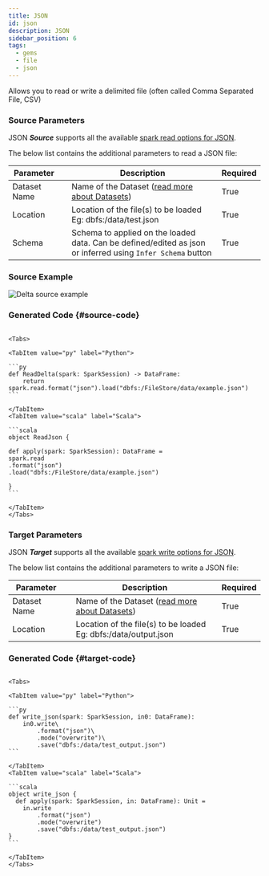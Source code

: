 ```yaml
---
title: JSON
id: json
description: JSON
sidebar_position: 6
tags:
  - gems
  - file
  - json
---
```



Allows you to read or write a delimited file (often called Comma Separated File, CSV)

### Source Parameters

JSON **_Source_** supports all the available [spark read options for JSON](https://spark.apache.org/docs/latest/sql-data-sources-json.html).

The below list contains the additional parameters to read a JSON file:

| Parameter    |     | Description                                                                                                 | Required |
| ------------ | :-- | ----------------------------------------------------------------------------------------------------------- | -------- |
| Dataset Name |     | Name of the Dataset ([read more about Datasets](./../../../../core-concepts/dataset/))                      | True     |
| Location     |     | Location of the file(s) to be loaded <br/> Eg: dbfs:/data/test.json                                          | True     |
| Schema       |     | Schema to applied on the loaded data. Can be defined/edited as json or inferred using `Infer Schema` button | True     |


### Source Example

![Delta source example](./img/json/json_source.gif)

### Generated Code {#source-code}

````mdx-code-block

<Tabs>

<TabItem value="py" label="Python">

```py
def ReadDelta(spark: SparkSession) -> DataFrame:
    return spark.read.format("json").load("dbfs:/FileStore/data/example.json")
```

</TabItem>
<TabItem value="scala" label="Scala">

```scala
object ReadJson {

def apply(spark: SparkSession): DataFrame =
spark.read
.format("json")
.load("dbfs:/FileStore/data/example.json")

}
```

</TabItem>
</Tabs>

````




### Target Parameters

JSON **_Target_** supports all the available [spark write options for JSON](https://spark.apache.org/docs/latest/sql-data-sources-json.html).

The below list contains the additional parameters to write a JSON file:

| Parameter    |     | Description                                                                            | Required |
| ------------ | :-- | -------------------------------------------------------------------------------------- | -------- |
| Dataset Name |     | Name of the Dataset ([read more about Datasets](./../../../../core-concepts/dataset/)) | True     |
| Location     |     | Location of the file(s) to be loaded <br/> Eg: dbfs:/data/output.json                   | True     |

### Generated Code {#target-code}

````mdx-code-block

<Tabs>

<TabItem value="py" label="Python">

```py
def write_json(spark: SparkSession, in0: DataFrame):
    in0.write\
        .format("json")\
        .mode("overwrite")\
        .save("dbfs:/data/test_output.json")
```

</TabItem>
<TabItem value="scala" label="Scala">

```scala
object write_json {
  def apply(spark: SparkSession, in: DataFrame): Unit =
    in.write
        .format("json")
        .mode("overwrite")
        .save("dbfs:/data/test_output.json")
}
```

</TabItem>
</Tabs>


````
